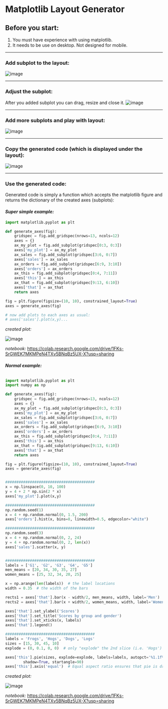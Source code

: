 # Matplotlib Layout Generator

## Before you start:
1. You must have experience with using matplotlib. 
2. It needs to be use on desktop. Not designed for mobile.

---
### Add subplot to the layout:
![image](https://user-images.githubusercontent.com/3029412/149650600-d5f76085-b345-4375-b349-0fa23d055383.png)

---
### Adjust the subplot:
After you added subplot you can drag, resize and close it.
![image](https://user-images.githubusercontent.com/3029412/149650825-ccd72263-f43a-4220-912c-baa38f69ffa0.png)

---
### Add more subplots and play with layout:
![image](https://user-images.githubusercontent.com/3029412/149650874-a96eb45f-2d56-423b-8ae7-d3f621e7d5db.png)

---
### Copy the generated code (which is displayed under the layout):
![image](https://user-images.githubusercontent.com/3029412/149651058-fd75434c-d93b-486c-ae35-05384b878454.png)

---
### Use the generated code:
Generated code is simply a function which accepts the matplotlib figure and returns the dictionary of the created axes (subplots):

#### *Super simple example:*
```python
import matplotlib.pyplot as plt

def generate_axes(fig):
    gridspec = fig.add_gridspec(nrows=13, ncols=12)
    axes = {}
    ax_my_plot = fig.add_subplot(gridspec[0:3, 0:3])
    axes['my_plot'] = ax_my_plot
    ax_sales = fig.add_subplot(gridspec[3:6, 0:7])
    axes['sales'] = ax_sales
    ax_orders = fig.add_subplot(gridspec[6:9, 3:10])
    axes['orders'] = ax_orders
    ax_this = fig.add_subplot(gridspec[0:4, 7:11])
    axes['this'] = ax_this
    ax_that = fig.add_subplot(gridspec[9:13, 6:10])
    axes['that'] = ax_that
    return axes

fig = plt.figure(figsize=(10, 10), constrained_layout=True)
axes = generate_axes(fig)

# now add plots to each axes as usual:
# axes['sales'].plot(x,y)...
```


*created plot:*

![image](https://user-images.githubusercontent.com/3029412/149651743-ba34e80a-4e6e-4bad-8906-59592b6449b9.png)


*notebook:* https://colab.research.google.com/drive/1FKs-SrGWEK7MKMPeN4TXv5BNqBz5UX-X?usp=sharing

#### *Normal example:*
```python

import matplotlib.pyplot as plt
import numpy as np

def generate_axes(fig):
    gridspec = fig.add_gridspec(nrows=13, ncols=12)
    axes = {}
    ax_my_plot = fig.add_subplot(gridspec[0:3, 0:3])
    axes['my_plot'] = ax_my_plot
    ax_sales = fig.add_subplot(gridspec[3:6, 0:7])
    axes['sales'] = ax_sales
    ax_orders = fig.add_subplot(gridspec[6:9, 3:10])
    axes['orders'] = ax_orders
    ax_this = fig.add_subplot(gridspec[0:4, 7:11])
    axes['this'] = ax_this
    ax_that = fig.add_subplot(gridspec[9:13, 6:10])
    axes['that'] = ax_that
    return axes

fig = plt.figure(figsize=(10, 10), constrained_layout=True)
axes = generate_axes(fig)


########################################
x = np.linspace(0, 10, 100)
y = 4 + 2 * np.sin(2 * x)
axes['my_plot'].plot(x,y)

########################################
np.random.seed(1)
x = 4 + np.random.normal(0, 1.5, 200)
axes['orders'].hist(x, bins=8, linewidth=0.5, edgecolor="white")

########################################
np.random.seed(3)
x = 4 + np.random.normal(0, 2, 24)
y = 4 + np.random.normal(0, 2, len(x))
axes['sales'].scatter(x, y)


########################################
labels = ['G1', 'G2', 'G3', 'G4', 'G5']
men_means = [20, 34, 30, 35, 27]
women_means = [25, 32, 34, 20, 25]

x = np.arange(len(labels))  # the label locations
width = 0.35  # the width of the bars

rects1 = axes['that'].bar(x - width/2, men_means, width, label='Men')
rects2 = axes['that'].bar(x + width/2, women_means, width, label='Women')

axes['that'].set_ylabel('Scores')
axes['that'].set_title('Scores by group and gender')
axes['that'].set_xticks(x, labels)
axes['that'].legend()

########################################
labels = 'Frogs', 'Hogs', 'Dogs', 'Logs'
sizes = [15, 30, 45, 10]
explode = (0, 0.1, 0, 0)  # only "explode" the 2nd slice (i.e. 'Hogs')

axes['this'].pie(sizes, explode=explode, labels=labels, autopct='%1.1f%%',
        shadow=True, startangle=90)
axes['this'].axis('equal')  # Equal aspect ratio ensures that pie is drawn as a circle.
```

*created plot:*

![image](https://user-images.githubusercontent.com/3029412/149652353-23f94cba-6914-47e0-afc7-d6d439c5a75d.png)

*notebook:* https://colab.research.google.com/drive/1FKs-SrGWEK7MKMPeN4TXv5BNqBz5UX-X?usp=sharing

